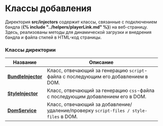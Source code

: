 # Классы добавления

Директория **src/injectors** содержит классы, связанные с подключением бандла (**{% include "../helpers/playerLink.md" %}**) на веб-страницу. Здесь, реализованы методы для динамической загрузки и внедрения бандла и файла стилей в HTML-код страницы.

### Классы директории

| Название                                      | Описание                                                                              |
|-----------------------------------------------|---------------------------------------------------------------------------------------|
| **[BundleInjector](BUNDLEINJECTOR.md)**       | Класс, отвечающий за генерацию `script`-файла с последующим его добавлением в DOM.    |
| **[StyleInjector](STYLEINJECTORDOM.md)**      | Класс, отвечающий за генерацию `css`-файла с последующим добавлением его в DOM.       |
| **[DomService](DOMSERVICE.md)**               | Класс, отвечающий за добавление/удаление/проверку `script-files / style-files` в DOM. |